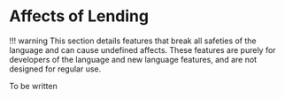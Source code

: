 # Affects of Lending

!!! warning
	This section details features that break all safeties of the language and can cause undefined affects.
	These features are purely for developers of the language and new language features, and are not designed for regular use.

To be written